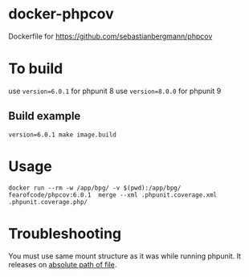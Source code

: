# docker-phpcov
Dockerfile for https://github.com/sebastianbergmann/phpcov

# To build 
use `version=6.0.1` for phpunit 8
use `version=8.0.0` for phpunit 9
## Build example 
```shell
version=6.0.1 make image.build
```

# Usage
```shell
docker run --rm -w /app/bpg/ -v $(pwd):/app/bpg/ fearofcode/phpcov:6.0.1  merge --xml .phpunit.coverage.xml  .phpunit.coverage.php/
```

# Troubleshooting
You must use same mount structure as it was while running phpunit. It releases on [absolute path of file](https://github.com/sebastianbergmann/phpunit/issues/5027).